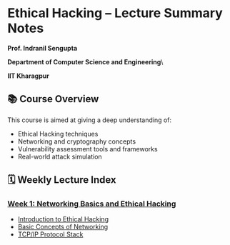 # Ethical Hacking – Lecture Summary Notes

**Prof. Indranil Sengupta**

**Department of Computer Science and Engineering**\

**IIT Kharagpur**

## 📚 Course Overview

This course is aimed at giving a deep understanding of:
  - Ethical Hacking techniques
  - Networking and cryptography concepts
  - Vulnerability assessment tools and frameworks
  - Real-world attack simulation

## 🗓 Weekly Lecture Index
### [Week 1: Networking Basics and Ethical Hacking](Week1.md)
- [Introduction to Ethical Hacking](Week1.md#️-introduction-to-ethical-hacking)
- [Basic Concepts of Networking](Week1.md#-networking-basics)
- [TCP/IP Protocol Stack](Week1.md#️-tcpip-protocol-stack)
